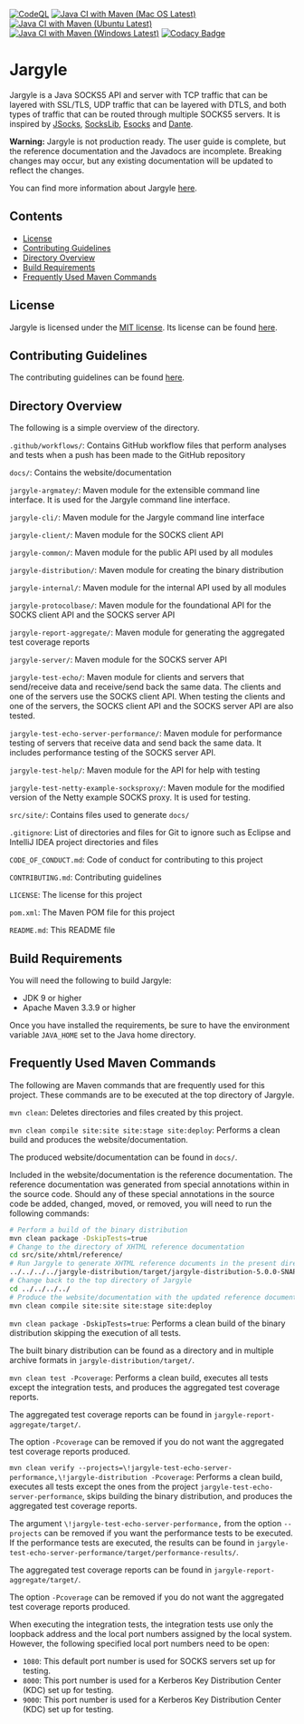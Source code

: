 [![CodeQL](https://github.com/jh3nd3rs0n/jargyle/actions/workflows/codeql-analysis.yml/badge.svg)](https://github.com/jh3nd3rs0n/jargyle/actions/workflows/codeql-analysis.yml) [![Java CI with Maven (Mac OS Latest)](https://github.com/jh3nd3rs0n/jargyle/actions/workflows/maven_macos_latest.yml/badge.svg)](https://github.com/jh3nd3rs0n/jargyle/actions/workflows/maven_macos_latest.yml) [![Java CI with Maven (Ubuntu Latest)](https://github.com/jh3nd3rs0n/jargyle/actions/workflows/maven_ubuntu_latest.yml/badge.svg)](https://github.com/jh3nd3rs0n/jargyle/actions/workflows/maven_ubuntu_latest.yml) [![Java CI with Maven (Windows Latest)](https://github.com/jh3nd3rs0n/jargyle/actions/workflows/maven_windows_latest.yml/badge.svg)](https://github.com/jh3nd3rs0n/jargyle/actions/workflows/maven_windows_latest.yml) [![Codacy Badge](https://app.codacy.com/project/badge/Grade/581706f82bf945df84bc397da4cecee5)](https://www.codacy.com/gh/jh3nd3rs0n/jargyle/dashboard?utm_source=github.com&amp;utm_medium=referral&amp;utm_content=jh3nd3rs0n/jargyle&amp;utm_campaign=Badge_Grade)

# Jargyle

Jargyle is a Java SOCKS5 API and server with TCP traffic that can be layered
with SSL/TLS, UDP traffic that can be layered with DTLS, and both types of
traffic that can be routed through multiple SOCKS5 servers. It is inspired by
[JSocks](https://jsocks.sourceforge.net/),
[SocksLib](https://github.com/fengyouchao/sockslib),
[Esocks](https://github.com/fengyouchao/esocks) and
[Dante](https://www.inet.no/dante/index.html).

**Warning:** Jargyle is not production ready. The user guide is complete, but
the reference documentation and the Javadocs are incomplete. Breaking changes
may occur, but any existing documentation will be updated to reflect the
changes.

You can find more information about Jargyle 
[here](https://jh3nd3rs0n.github.io/jargyle).

## Contents

-   [License](#license)
-   [Contributing Guidelines](#contributing-guidelines) 
-   [Directory Overview](#directory-overview) 
-   [Build Requirements](#build-requirements)
-   [Frequently Used Maven Commands](#frequently-used-maven-commands)

## License

Jargyle is licensed under the
[MIT license](https://opensource.org/licenses/MIT).
Its license can be found [here](LICENSE).

## Contributing Guidelines

The contributing guidelines can be found [here](CONTRIBUTING.md).

## Directory Overview

The following is a simple overview of the directory.

`.github/workflows/`: Contains GitHub workflow files that perform analyses and 
tests when a push has been made to the GitHub repository

`docs/`: Contains the website/documentation

`jargyle-argmatey/`: Maven module for the extensible command line interface. 
It is used for the Jargyle command line interface.

`jargyle-cli/`: Maven module for the Jargyle command line interface

`jargyle-client/`: Maven module for the SOCKS client API

`jargyle-common/`: Maven module for the public API used by all modules

`jargyle-distribution/`: Maven module for creating the binary distribution

`jargyle-internal/`: Maven module for the internal API used by all modules

`jargyle-protocolbase/`: Maven module for the foundational API for the SOCKS 
client API and the SOCKS server API

`jargyle-report-aggregate/`: Maven module for generating the aggregated
test coverage reports

`jargyle-server/`: Maven module for the SOCKS server API

`jargyle-test-echo/`: Maven module for clients and servers that send/receive 
data and receive/send back the same data. The clients and one of the servers 
use the SOCKS client API. When testing the clients and one of the servers, the 
SOCKS client API and the SOCKS server API are also tested.

`jargyle-test-echo-server-performance/`: Maven module for performance testing 
of servers that receive data and send back the same data. It includes 
performance testing of the SOCKS server API.

`jargyle-test-help/`: Maven module for the API for help with testing

`jargyle-test-netty-example-socksproxy/`: Maven module for the modified 
version of the Netty example SOCKS proxy. It is used for testing.

`src/site/`: Contains files used to generate `docs/`

`.gitignore`: List of directories and files for Git to ignore such as
Eclipse and IntelliJ IDEA project directories and files

`CODE_OF_CONDUCT.md`: Code of conduct for contributing to this project

`CONTRIBUTING.md`: Contributing guidelines

`LICENSE`: The license for this project

`pom.xml`: The Maven POM file for this project

`README.md`: This README file

## Build Requirements

You will need the following to build Jargyle:

-   JDK 9 or higher
-   Apache Maven 3.3.9 or higher

Once you have installed the requirements, be sure to have the environment 
variable `JAVA_HOME` set to the Java home directory.

## Frequently Used Maven Commands

The following are Maven commands that are frequently used for this project.
These commands are to be executed at the top directory of Jargyle.

`mvn clean`: Deletes directories and files created by this project.

`mvn clean compile site:site site:stage site:deploy`: Performs a clean build 
and produces the website/documentation. 

The produced website/documentation can be found in `docs/`. 

Included in the website/documentation is the reference documentation. The 
reference documentation was generated from special annotations within in the 
source code. Should any of these special annotations in the source code be 
added, changed, moved, or removed, you will need to run the following commands:

```bash
# Perform a build of the binary distribution
mvn clean package -DskipTests=true
# Change to the directory of XHTML reference documentation
cd src/site/xhtml/reference/
# Run Jargyle to generate XHTML reference documents in the present directory 
../../../../jargyle-distribution/target/jargyle-distribution-5.0.0-SNAPSHOT-bin/bin/jargyle generate-reference-docs
# Change back to the top directory of Jargyle
cd ../../../../
# Produce the website/documentation with the updated reference documentation
mvn clean compile site:site site:stage site:deploy
```

`mvn clean package -DskipTests=true`: Performs a clean build of the binary 
distribution skipping the execution of all tests. 

The built binary distribution can be found as a directory and in multiple 
archive formats in `jargyle-distribution/target/`.

`mvn clean test -Pcoverage`:
Performs a clean build, executes all tests except the integration tests, and 
produces the aggregated test coverage reports.

The aggregated test coverage reports can be found in
`jargyle-report-aggregate/target/`.

The option `-Pcoverage` can be removed if you do not want the aggregated test
coverage reports produced.

`mvn clean verify --projects=\!jargyle-test-echo-server-performance,\!jargyle-distribution -Pcoverage`: 
Performs a clean build, executes all tests except the ones from the project 
`jargyle-test-echo-server-performance`, skips building the binary 
distribution, and produces the aggregated test coverage reports.

The argument `\!jargyle-test-echo-server-performance,` from the option 
`--projects` can be removed if you want the performance tests to be executed. 
If the performance tests are executed, the results can be found in
`jargyle-test-echo-server-performance/target/performance-results/`.

The aggregated test coverage reports can be found in 
`jargyle-report-aggregate/target/`. 

The option `-Pcoverage` can be removed if you do not want the aggregated test 
coverage reports produced.

When executing the integration tests, the integration tests use only the 
loopback address and the local port numbers assigned by the local system. 
However, the following specified local port numbers need to be open:

-   `1080`: This default port number is used for SOCKS servers set up for 
    testing.
-   `8000`: This port number is used for a Kerberos Key Distribution Center
    (KDC) set up for testing.
-   `9000`: This port number is used for a Kerberos Key Distribution Center
    (KDC) set up for testing. 

